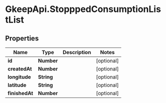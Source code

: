 # GkeepApi.StopppedConsumptionListList

## Properties
Name | Type | Description | Notes
------------ | ------------- | ------------- | -------------
**id** | **Number** |  | [optional] 
**createdAt** | **Number** |  | [optional] 
**longitude** | **String** |  | [optional] 
**latitude** | **String** |  | [optional] 
**finishedAt** | **Number** |  | [optional] 
